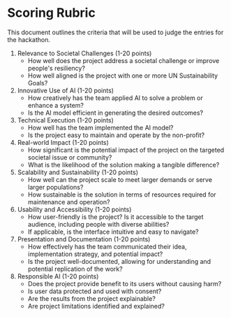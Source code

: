 # Scoring Rubric
This document outlines the criteria that will be used to judge the entries for the hackathon.

1. Relevance to Societal Challenges (1-20 points)
   * How well does the project address a societal challenge or improve people's resiliency?
   * How well aligned is the project with one or more UN Sustainability Goals?
2. Innovative Use of AI (1-20 points)
   * How creatively has the team applied AI to solve a problem or enhance a system?
   * Is the AI model efficient in generating the desired outcomes? 
3. Technical Execution (1-20 points)
   * How well has the team implemented the AI model?
   * Is the project easy to maintain and operate by the non-profit?
4. Real-world Impact (1-20 points)
   * How significant is the potential impact of the project on the targeted societal issue or community?
   * What is the likelihood of the solution making a tangible difference?
5. Scalability and Sustainability (1-20 points)
   * How well can the project scale to meet larger demands or serve larger populations?
   * How sustainable is the solution in terms of resources required for maintenance and operation?
6. Usability and Accessibility (1-20 points)
   * How user-friendly is the project? Is it accessible to the target audience, including people with diverse abilities?
   * If applicable, is the interface intuitive and easy to navigate?
7. Presentation and Documentation (1-20 points)
   * How effectively has the team communicated their idea, implementation strategy, and potential impact?
   * Is the project well-documented, allowing for understanding and potential replication of the work? 
8. Responsible AI (1-20 points)
   * Does the project provide benefit to its users without causing harm?
   * Is user data protected and used with consent?
   * Are the results from the project explainable?
   * Are project limitations identified and explained?
